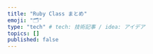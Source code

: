 ```yaml
---
title: "Ruby Class まとめ"
emoji: "🗂"
type: "tech" # tech: 技術記事 / idea: アイデア
topics: []
published: false
---
```


